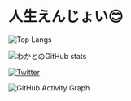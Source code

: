 # 人生えんじょい😊

![Top Langs](https://github-readme-stats.vercel.app/api/top-langs/?username=nitr0yukkuri&layout=compact&theme=default&bg_color=FFFFFF&title_color=000000&text_color=000000&icon_color=000000)


![わかとのGitHub stats](https://github-readme-stats.vercel.app/api?username=nitr0yukkuri&show_icons=true&theme=default&bg_color=FFFFFF&title_color=000000&text_color=333333&icon_color=000000)

[![Twitter](https://img.shields.io/badge/Twitter-1DA1F2?style=for-the-badge&logo=twitter&logoColor=white)](https://twitter.com/nitr0yukkuri)

![GitHub Activity Graph](https://activity-graph.herokuapp.com/graph?username=nitr0yukkuri&theme=github)
